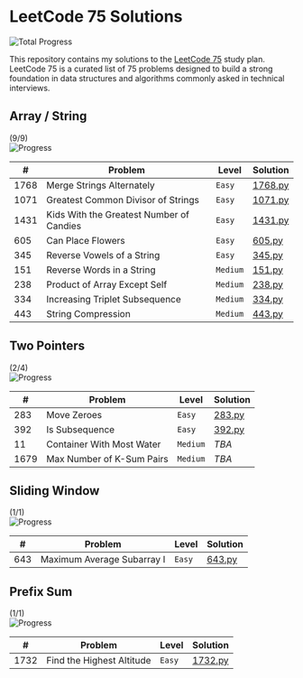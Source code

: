 # LeetCode 75 Solutions

![Total Progress](https://img.shields.io/badge/Total_Progress-12%2F75_(16%25)-blue)

This repository contains my solutions to the [LeetCode 75](https://leetcode.com/studyplan/leetcode-75/) study plan.  
LeetCode 75 is a curated list of 75 problems designed to build a strong foundation in data structures and algorithms
commonly asked in technical interviews.

## Array / String

(9/9)  
![Progress](https://img.shields.io/badge/Progress-100%25-brightgreen)

| #    | Problem                                  | Level    | Solution           |
|------|------------------------------------------|----------|--------------------|
| 1768 | Merge Strings Alternately                | `Easy`   | [1768.py](1768.py) |
| 1071 | Greatest Common Divisor of Strings       | `Easy`   | [1071.py](1071.py) |
| 1431 | Kids With the Greatest Number of Candies | `Easy`   | [1431.py](1431.py) |
| 605  | Can Place Flowers                        | `Easy`   | [605.py](605.py)   |
| 345  | Reverse Vowels of a String               | `Easy`   | [345.py](345.py)   |
| 151  | Reverse Words in a String                | `Medium` | [151.py](151.py)   |
| 238  | Product of Array Except Self             | `Medium` | [238.py](238.py)   |
| 334  | Increasing Triplet Subsequence           | `Medium` | [334.py](334.py)   |
| 443  | String Compression                       | `Medium` | [443.py](443.py)   |

## Two Pointers

(2/4)  
![Progress](https://img.shields.io/badge/Progress-50%25-yellowgreen)

| #    | Problem                   | Level    | Solution         |
|------|---------------------------|----------|------------------|
| 283  | Move Zeroes               | `Easy`   | [283.py](283.py) |
| 392  | Is Subsequence            | `Easy`   | [392.py](392.py) |
| 11   | Container With Most Water | `Medium` | _TBA_            |
| 1679 | Max Number of K-Sum Pairs | `Medium` | _TBA_            |

## Sliding Window

(1/1)  
![Progress](https://img.shields.io/badge/Progress-100%25-brightgreen)

| #   | Problem                    | Level  | Solution         |
|-----|----------------------------|--------|------------------|
| 643 | Maximum Average Subarray I | `Easy` | [643.py](643.py) |

## Prefix Sum

(1/1)  
![Progress](https://img.shields.io/badge/Progress-100%25-brightgreen)

| #    | Problem                   | Level  | Solution           |
|------|---------------------------|--------|--------------------|
| 1732 | Find the Highest Altitude | `Easy` | [1732.py](1732.py) |